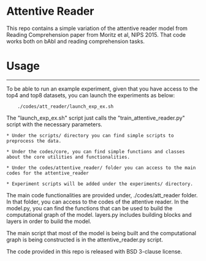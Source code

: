 # Attentive Reader
This repo contains a simple variation of the attentive reader model from Reading Comprehension
paper from Moritz et al, NIPS 2015. That code works both on bAbI and reading comprehension tasks.

# Usage
-------
To be able to run an example experiment, given that you have access to the top4 and top8 datasets,
   you can launch the experiments as below:

```
    ./codes/att_reader/launch_exp_ex.sh
```

The "launch_exp_ex.sh" script just calls the "train_attentive_reader.py" script with the necessary
parameters.

    * Under the scripts/ directory you can find simple scripts to preprocess the data.
    
    * Under the codes/core, you can find simple functions and classes about the core utilities and functionalities.

    * Under the codes/attentive_reader/ folder you can access to the main codes for the attentive_reader

    * Experiment scripts will be added under the experiments/ directory.

The main code functionalities are provided under, ./codes/att_reader folder. In that folder, you
can access to the codes of the attentive reader. In the model.py, you can find the functions that
can be used to build the computational graph of the model. layers.py includes building blocks and
layers in order to build the model.

The main script that most of the model is being built and the computational graph is being
constructed is in the attentive_reader.py script.

The code provided in this repo is released with BSD 3-clause license.
